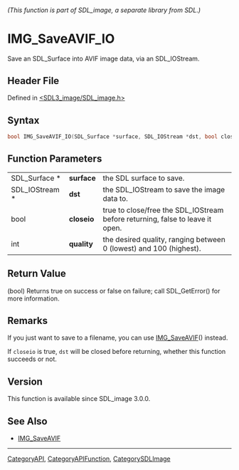 ###### (This function is part of SDL_image, a separate library from SDL.)
# IMG_SaveAVIF_IO

Save an SDL_Surface into AVIF image data, via an SDL_IOStream.

## Header File

Defined in [<SDL3_image/SDL_image.h>](https://github.com/libsdl-org/SDL_image/blob/main/include/SDL3_image/SDL_image.h)

## Syntax

```c
bool IMG_SaveAVIF_IO(SDL_Surface *surface, SDL_IOStream *dst, bool closeio, int quality);
```

## Function Parameters

|                |             |                                                                               |
| -------------- | ----------- | ----------------------------------------------------------------------------- |
| SDL_Surface *  | **surface** | the SDL surface to save.                                                      |
| SDL_IOStream * | **dst**     | the SDL_IOStream to save the image data to.                                   |
| bool           | **closeio** | true to close/free the SDL_IOStream before returning, false to leave it open. |
| int            | **quality** | the desired quality, ranging between 0 (lowest) and 100 (highest).            |

## Return Value

(bool) Returns true on success or false on failure; call SDL_GetError() for
more information.

## Remarks

If you just want to save to a filename, you can use
[IMG_SaveAVIF](IMG_SaveAVIF)() instead.

If `closeio` is true, `dst` will be closed before returning, whether this
function succeeds or not.

## Version

This function is available since SDL_image 3.0.0.

## See Also

- [IMG_SaveAVIF](IMG_SaveAVIF)

----
[CategoryAPI](CategoryAPI), [CategoryAPIFunction](CategoryAPIFunction), [CategorySDLImage](CategorySDLImage)

